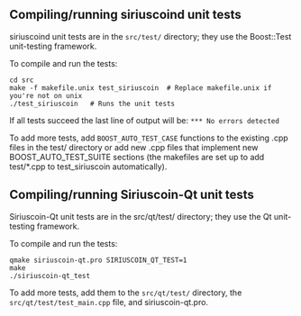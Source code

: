 Compiling/running siriuscoind unit tests
------------------------------------

siriuscoind unit tests are in the `src/test/` directory; they
use the Boost::Test unit-testing framework.

To compile and run the tests:

	cd src
	make -f makefile.unix test_siriuscoin  # Replace makefile.unix if you're not on unix
	./test_siriuscoin   # Runs the unit tests

If all tests succeed the last line of output will be:
`*** No errors detected`

To add more tests, add `BOOST_AUTO_TEST_CASE` functions to the existing
.cpp files in the test/ directory or add new .cpp files that
implement new BOOST_AUTO_TEST_SUITE sections (the makefiles are
set up to add test/*.cpp to test_siriuscoin automatically).


Compiling/running Siriuscoin-Qt unit tests
---------------------------------------

Siriuscoin-Qt unit tests are in the src/qt/test/ directory; they
use the Qt unit-testing framework.

To compile and run the tests:

	qmake siriuscoin-qt.pro SIRIUSCOIN_QT_TEST=1
	make
	./siriuscoin-qt_test

To add more tests, add them to the `src/qt/test/` directory,
the `src/qt/test/test_main.cpp` file, and siriuscoin-qt.pro.
